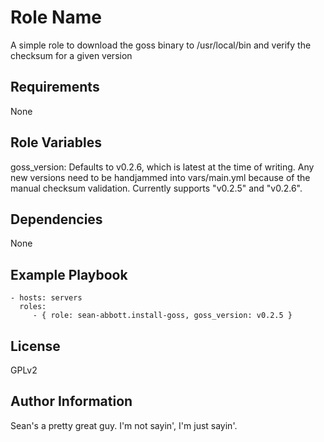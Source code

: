 Role Name
=========

A simple role to download the goss binary to /usr/local/bin and verify the checksum for a given version

Requirements
------------

None

Role Variables
--------------

goss_version: Defaults to v0.2.6, which is latest at the time of writing. Any new versions need to be handjammed into vars/main.yml because of the manual checksum validation. Currently supports "v0.2.5" and "v0.2.6". 

Dependencies
------------

None

Example Playbook
----------------

    - hosts: servers
      roles:
         - { role: sean-abbott.install-goss, goss_version: v0.2.5 }

License
-------

GPLv2

Author Information
------------------

Sean's a pretty great guy. I'm not sayin', I'm just sayin'.

